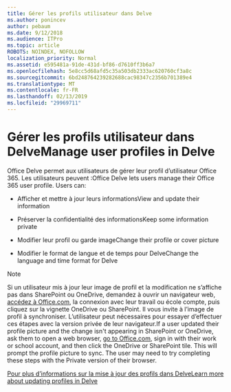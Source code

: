```yaml
---
title: Gérer les profils utilisateur dans Delve
ms.author: ponincev
author: pebaum
ms.date: 9/12/2018
ms.audience: ITPro
ms.topic: article
ROBOTS: NOINDEX, NOFOLLOW
localization_priority: Normal
ms.assetid: e595481a-91de-431d-bf86-d7610ff3b6a7
ms.openlocfilehash: 5e8cc5d68afd5c35a503db2333ac620760cf3a8c
ms.sourcegitcommit: 6bd248764239282688cac98347c2356b701389e4
ms.translationtype: MT
ms.contentlocale: fr-FR
ms.lasthandoff: 02/13/2019
ms.locfileid: "29969711"
---
```

# <a name="manage-user-profiles-in-delve"></a><span data-ttu-id="b6c61-102">Gérer les profils utilisateur dans Delve</span><span class="sxs-lookup"><span data-stu-id="b6c61-102">Manage user profiles in Delve</span></span>

<span data-ttu-id="b6c61-p101">Office Delve permet aux utilisateurs de gérer leur profil d’utilisateur Office 365. Les utilisateurs peuvent :</span><span class="sxs-lookup"><span data-stu-id="b6c61-p101">Office Delve lets users manage their Office 365 user profile. Users can:</span></span>
  
- <span data-ttu-id="b6c61-105">Afficher et mettre à jour leurs informations</span><span class="sxs-lookup"><span data-stu-id="b6c61-105">View and update their information</span></span>
    
- <span data-ttu-id="b6c61-106">Préserver la confidentialité des informations</span><span class="sxs-lookup"><span data-stu-id="b6c61-106">Keep some information private</span></span>
    
- <span data-ttu-id="b6c61-107">Modifier leur profil ou garde image</span><span class="sxs-lookup"><span data-stu-id="b6c61-107">Change their profile or cover picture</span></span>
    
- <span data-ttu-id="b6c61-108">Modifier le format de langue et de temps pour Delve</span><span class="sxs-lookup"><span data-stu-id="b6c61-108">Change the language and time format for Delve</span></span>
    
> [!NOTE]
> <span data-ttu-id="b6c61-p102">Si un utilisateur mis à jour leur image de profil et la modification ne s’affiche pas dans SharePoint ou OneDrive, demandez à ouvrir un navigateur web, [accédez à Office.com](https://www.office.com), la connexion avec leur travail ou école compte, puis cliquez sur la vignette OneDrive ou SharePoint. Il vous invite à l’image de profil à synchroniser. L’utilisateur peut nécessaires pour essayer d’effectuer ces étapes avec la version privée de leur navigateur.</span><span class="sxs-lookup"><span data-stu-id="b6c61-p102">If a user updated their profile picture and the change isn't appearing in SharePoint or OneDrive, ask them to open a web browser, [go to Office.com](https://www.office.com), sign in with their work or school account, and then click the OneDrive or SharePoint tile. This will prompt the profile picture to sync. The user may need to try completing these steps with the Private version of their browser.</span></span> 
  
[<span data-ttu-id="b6c61-111">Pour plus d’informations sur la mise à jour des profils dans Delve</span><span class="sxs-lookup"><span data-stu-id="b6c61-111">Learn more about updating profiles in Delve</span></span>](https://go.microsoft.com/fwlink/?linkid=735070)
  

